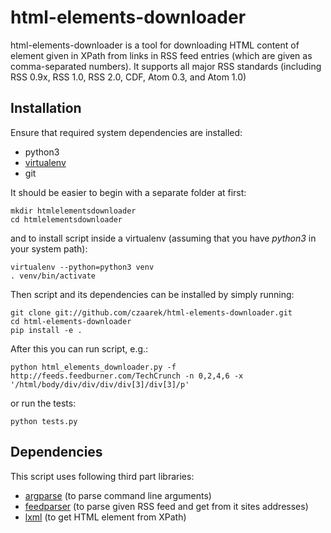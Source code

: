 html-elements-downloader
========================

html-elements-downloader is a tool for downloading HTML content of element
given in XPath from links in RSS feed entries (which are given as
comma-separated numbers). It supports all major RSS standards
(including RSS 0.9x, RSS 1.0, RSS 2.0, CDF, Atom 0.3, and Atom 1.0)


Installation
------------

Ensure that required system dependencies are installed:

* python3
* [virtualenv](http://www.virtualenv.org/en/latest/index.html)
* git

It should be easier to begin with a separate folder at first:

    mkdir htmlelementsdownloader
    cd htmlelementsdownloader

and to install script inside a virtualenv
(assuming that you have *python3* in your system path):

    virtualenv --python=python3 venv
    . venv/bin/activate

Then script and its dependencies can be installed by simply running:

    git clone git://github.com/czaarek/html-elements-downloader.git
    cd html-elements-downloader
    pip install -e .

After this you can run script, e.g.:

    python html_elements_downloader.py -f http://feeds.feedburner.com/TechCrunch -n 0,2,4,6 -x '/html/body/div/div/div/div[3]/div[3]/p'

or run the tests:

    python tests.py

Dependencies
------------

This script uses following third part libraries:

* [argparse](http://code.google.com/p/argparse/) (to parse command line arguments)
* [feedparser](http://code.google.com/p/feedparser/) (to parse given RSS feed and get from it sites addresses)
* [lxml](http://lxml.de/) (to get HTML element from XPath)
